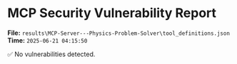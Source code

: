 # MCP Security Vulnerability Report
**File:** `results\MCP-Server---Physics-Problem-Solver\tool_definitions.json`
**Time:** `2025-06-21 04:15:50`

✅ No vulnerabilities detected.